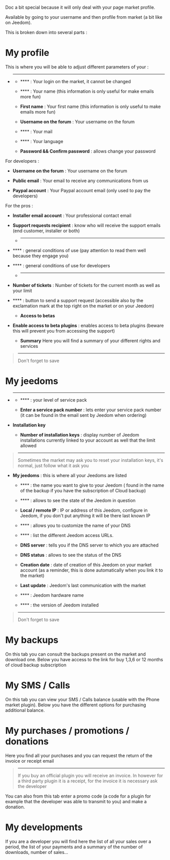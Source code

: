Doc a bit special because it will only deal with your page
market profile.

Available by going to your username and then profile from
market (a bit like on Jeedom).

This is broken down into several parts :

My profile 
==========

This is where you will be able to adjust different parameters of your
 :

-   ****

    -   **** : Your login on the market, it cannot be changed

    -   **** : Your name (this information is only useful for
        make emails more fun)

    -   **First name** : Your first name (this information is only useful
        to make emails more fun)

    -   **Username on the forum** : Your username on the forum

    -   **** : Your mail

    -   **** : Your language

    -   **Password &amp;&amp; Confirm password** : allows
        change your password

For developers :

-   **Username on the forum** : Your username on the forum

-   **Public email** : Your email to receive any
    communications from us

-   **Paypal account** : Your Paypal account email (only used
    to pay the developers)

For the pros :

-   **Installer email account** : Your professional contact email

-   **Support requests recipient** : know who will receive the
    support emails (end customer, installer or both)

    -   ****

-   **** : general conditions of use (pay attention to
    read them well because they engage you)

-   **** : general conditions of use for
    developers

    -   ****

-   **Number of tickets** : Number of tickets for the current month
    as well as your limit

-   **** : button to send a support request (accessible
    also by the exclamation mark at the top right on the market or
    on your Jeedom)

    -   **Access to betas**

-   **Enable access to beta plugins** : enables access to
    beta plugins (beware this will prevent you from accessing the support)

    -   **Summary** Here you will find a summary of your different
        rights and services

> ****
>
> Don&#39;t forget to save

My jeedoms 
===========

-   ****

    -   **** : your level of service pack

    -   **Enter a service pack number** : lets enter your
        service pack number (it can be found in the email sent by
        Jeedom when ordering)

-   **Installation key**

    -   **Number of installation keys** : display number
        of Jeedom installations currently linked to your account as well
        that the limit allowed

> ****
>
> Sometimes the market may ask you to reset
> your installation keys, it&#39;s normal, just follow what it
> ask you

-   **My jeedoms** : this is where all your Jeedoms are listed

    -   **** : the name you want to give to your Jeedom (
        found in the name of the backup if you have the subscription of
        Cloud backup)

    -   **** : allows to see the state of the Jeedom in question

    -   **Local / remote IP** : IP or address of this Jeedom,
        configure in Jeedom, if you don&#39;t put anything it will be there
        last known IP

    -   **** : allows you to customize the name of your DNS

    -   **** : list the different Jeedom access URLs.

    -   **DNS server** : tells you if the DNS server to which you
        are attached

    -   **DNS status** : allows to see the status of the DNS

    -   **Creation date** : date of creation of this Jeedom on your
        market account (as a reminder, this is done automatically when
        you link it to the market)

    -   **Last update** : Jeedom&#39;s last communication with
        the market

    -   **** : Jeedom hardware name

    -   **** : the version of Jeedom installed

> ****
>
> Don&#39;t forget to save

My backups 
===========

On this tab you can consult the backups present on the
market and download one. Below you have access to the link for
buy 1,3,6 or 12 months of cloud backup subscription

My SMS / Calls 
==============

On this tab you can view your SMS / Calls balance
(usable with the Phone market plugin). Below you have the
different options for purchasing additional balance.

My purchases / promotions / donations 
======================

Here you find all your purchases and you can request the return of the
invoice or receipt email

> ****
>
> If you buy an official plugin you will receive an invoice. In
> however for a third party plugin it is a receipt, for the invoice it is necessary
> ask the developer

You can also from this tab enter a promo code (a code
for a plugin for example that the developer was able to transmit to you) and
make a donation.

My developments 
=================

If you are a developer you will find here the list of all your
sales over a period, the list of your payments and a summary of the
number of downloads, number of sales…
